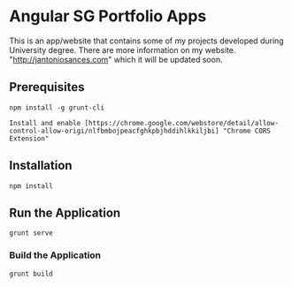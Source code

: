 Angular SG Portfolio Apps
==========================

This is an app/website that contains some of my projects developed during University degree.
There are more information on my website. "http://jantoniosances.com" which it will be updated soon.

## Prerequisites
```
npm install -g grunt-cli

Install and enable [https://chrome.google.com/webstore/detail/allow-control-allow-origi/nlfbmbojpeacfghkpbjhddihlkkiljbi] "Chrome CORS Extension"
```

## Installation 

```
npm install
```

## Run the Application

```
grunt serve
```

### Build the Application

```
grunt build
```
